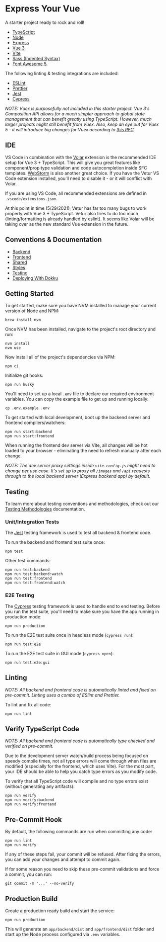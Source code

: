 # Express Your Vue

A starter project ready to rock and roll!

- [TypeScript](https://www.typescriptlang.org/)
- [Node](https://nodejs.org/en/)
- [Express](https://expressjs.com/)
- [Vue 3](https://vuejs.org/)
- [Vite](https://vitejs.dev/)
- [Sass (Indented Syntax)](https://sass-lang.com/documentation/syntax#the-indented-syntax)
- [Font Awesome 5](https://fontawesome.com/icons?d=gallery&p=2).

The following linting & testing integrations are included:

- [ESLint](https://eslint.org/)
- [Prettier](https://prettier.io/)
- [Jest](https://jestjs.io/)
- [Cypress](https://www.cypress.io/)

*NOTE: Vuex is purposefully not included in this starter project. Vue 3's Composition API allows for a much simpler approach to global state management that can benefit greatly using TypeScript. However, much larger projects might still benefit from Vuex. Also, keep an eye out for Vuex 5 - it will introduce big changes for Vuex according to [this RFC](https://github.com/kiaking/rfcs/blob/vuex-5/active-rfcs/0000-vuex-5.md).*

## IDE

VS Code in combination with the [Volar](https://github.com/johnsoncodehk/volar) extension is the recommended IDE setup for Vue 3 + TypeScript. This will give you great features like component/prop type validation and code autocompletion inside SFC templates. [WebStorm](https://www.jetbrains.com/webstorm/) is also another great choice. If you have the Vetur VS Code extension installed, you'll need to disable it - or it will conflict with Volar.

If you are using VS Code, all recommended extensions are defined in `.vscode/extensions.json`.

At this point in time (5/29/2021), Vetur has far too many bugs to work properly with Vue 3 + TypeScript. Vetur also tries to do too much (linting/formatting is already handled by eslint). It seems like Volar will be taking over as the new standard Vue extension in the future.

## Conventions & Documentation

- [Backend](docs/backend.md)
- [Frontend](docs/frontend.md)
- [Shared](docs/shared.md)
- [Styles](docs/styles.md)
- [Testing](docs/testing.md)
- [Deploying With Dokku](docs/dokku.md)

## Getting Started

To get started, make sure you have NVM installed to manage your current version of Node and NPM:

```
brew install nvm
```

Once NVM has been installed, navigate to the project's root directory and run:

```
nvm install
nvm use
```

Now install all of the project's dependencies via NPM:

```
npm ci
```

Initialize git hooks:

```
npm run husky
```

You'll need to set up a local `.env` file to declare our required environment variables. You can copy the example file to get up and running locally:

```
cp .env.example .env
```

To get started with local development, boot up the backend server and frontend compilers/watchers:

```
npm run start:backend
npm run start:frontend
```

When running the frontend dev server via Vite, all changes will be hot loaded to your browser - eliminating the need to refresh manually after each change.

*NOTE: The dev server proxy settings inside `vite.config.js` might need to change per use case. It's set up to proxy all `/images` and `/api` requests through to the local backend server (Express backend app) by default.*

## Testing

To learn more about testing conventions and methodologies, check out our [Testing Methodologies](docs/testing.md) documentation.

### Unit/Integration Tests

The [Jest](https://facebook.github.io/jest/) testing framework is used to test all backend & frontend code.

To run the backend and frontend test suite once:

```
npm test
```

Other test commands:

```
npm run test:backend
npm run test:backend:watch
npm run test:frontend
npm run test:frontend:watch
```

### E2E Testing

The [Cypress](https://www.cypress.io/) testing framework is used to handle end to end testing. Before you run the test suite, you'll need to make sure you have the app running in production mode:

```
npm run production
```

To run the E2E test suite once in headless mode (`cypress run`):

```
npm run test:e2e
```

To run the E2E test suite in GUI mode (`cypress open`):

```
npm run test:e2e:gui
```

## Linting

*NOTE: All backend and frontend code is automatically linted and fixed on pre-commit. Linting uses a combo of ESlint and Prettier.*

To lint and fix all code:

```
npm run lint
```

## Verify TypeScript Code

*NOTE: All backend and frontend code is automatically type checked and verified on pre-commit.*

Due to the development server watch/build process being focused on speedy compile times, not all type errors will come through when files are modified (especially for the frontend, which uses Vite). For the most part, your IDE should be able to help you catch type errors as you modify code.

To verify that all TypeScript code will compile and no type errors exist (without generating any artifacts):

```
npm run verify
npm run verify:backend
npm run verify:frontend
```

## Pre-Commit Hook

By default, the following commands are run when committing any code:

```
npm run lint
npm run verify
```

If any of these steps fail, your commit will be refused. After fixing the errors, you can add your changes and attempt to commit again.

If for some reason you need to skip these pre-commit validations and force a commit, you can run:

```
git commit -m '...' --no-verify
```

## Production Build

Create a production ready build and start the service:

```
npm run production
```

This will generate an `app/backend/dist` and `app/frontend/dist` folder and start up the Node process configured via `.env` variables.
